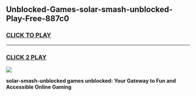 
## Unblocked-Games-solar-smash-unblocked-Play-Free-887c0
<h3>
<a href="https://premium76.site?title=solar-smash-unblocked&ref=10A">CLICK TO PLAY</a></h3>
<hr>

<h3>
<a href="https://premium76.site?title=solar-smash-unblocked&ref=10A">CLICK 2 PLAY</a>
  
</h3>

<a href="https://premium76.site?title=solar-smash-unblocked&ref=10A"><img src="https://clearcache.store/games.png"></a>


**solar-smash-unblocked games unblocked: Your Gateway to Fun and Accessible Online Gaming**
